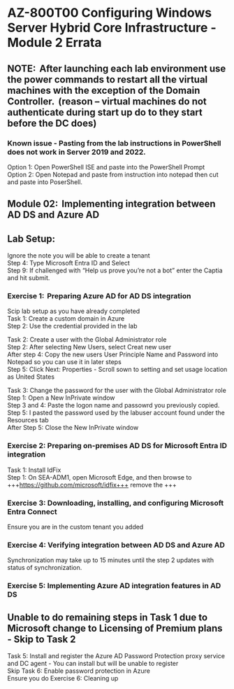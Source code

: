 # AZ-800T00 Configuring Windows Server Hybrid Core Infrastructure - Module 2 Errata

## NOTE:  After launching each lab environment use the power commands to restart all the virtual machines with the exception of the Domain Controller.  (reason – virtual machines do not authenticate during start up do to they start before the DC does)  

### Known issue - Pasting from the lab instructions in PowerShell does not work in Server 2019 and 2022.<br>
Option 1:  Open PowerShell ISE and paste into the PowerShell Prompt <br>
Option 2:  Open Notepad and paste from instruction into notepad then cut and paste into PoserShell. <br>

## Module 02:  Implementing integration between AD DS and Azure AD  

## Lab Setup:  

Ignore the note you will be able to create a tenant <br>
Step 4: Type Microsoft Entra ID and Select <br>
Step 9: If challenged with “Help us prove you’re not a bot” enter the Captia and hit submit. <br> 

### Exercise 1:  Preparing Azure AD for AD DS integration  

Scip lab setup as you have already completed <br>
Task 1: Create a custom domain in Azure <br>
Step 2: Use the credential provided in the lab <br>

Task 2: Create a user with the Global Administrator role <br> 
Step 2: After selecting New Users, select Creat new user <br> 
After step 4: Copy the new users User Principle Name and Password into Notepad so you can use it in later steps <br>
Step 5: Click Next: Properties - Scroll sown to setting and set usage location as United States <br> 

Task 3: Change the password for the user with the Global Administrator role  <br>
Step 1: Open a New InPrivate window<br>
Step 3 and 4: Paste the logon name and passowrd you previously copied. <br> 
Step 5:  I pasted the password used by the labuser account found under the Resources tab <br>
After Step 5: Close the New InPrivate window

### Exercise 2: Preparing on-premises AD DS for Microsoft Entra ID integration <br>

Task 1: Install IdFix <br>
Step 1: On SEA-ADM1, open Microsoft Edge, and then browse to +++https://github.com/microsoft/idfix+++ remove the +++ <br>

### Exercise 3: Downloading, installing, and configuring Microsoft Entra Connect

Ensure you are in the custom tenant you added <br>

### Exercise 4: Verifying integration between AD DS and Azure AD  

Synchronization may take up to 15 minutes until the step 2 updates with status of synchronization.  <br>

### Exercise 5: Implementing Azure AD integration features in AD DS  

## Unable to do remaining steps in Task 1 due to Microsoft change to Licensing of Premium plans - Skip to Task 2

Task 5: Install and register the Azure AD Password Protection proxy service and DC agent - You can install but will be unable to register <BR>
Skip Task 6: Enable password protection in Azure <br>
Ensure you do Exercise 6: Cleaning up <BR>

